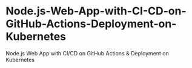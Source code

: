 # Node.js-Web-App-with-CI-CD-on-GitHub-Actions-Deployment-on-Kubernetes
Node.js Web App with CI/CD on GitHub Actions &amp; Deployment on Kubernetes
